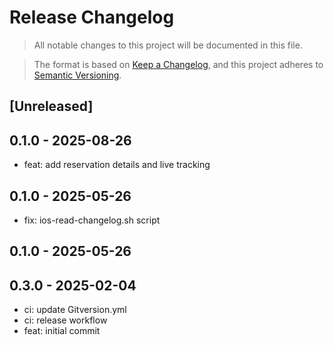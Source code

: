 # Release Changelog
> All notable changes to this project will be documented in this file.

> The format is based on [Keep a Changelog](https://keepachangelog.com/en/1.0.0/),
and this project adheres to [Semantic Versioning](https://semver.org/spec/v2.0.0.html).

## [Unreleased]
 
## 0.1.0 - 2025-08-26

- feat: add reservation details and live tracking
 
## 0.1.0 - 2025-05-26

- fix: ios-read-changelog.sh script
 
## 0.1.0 - 2025-05-26
 
## 0.3.0 - 2025-02-04

- ci: update Gitversion.yml
- ci: release workflow
- feat: initial commit
